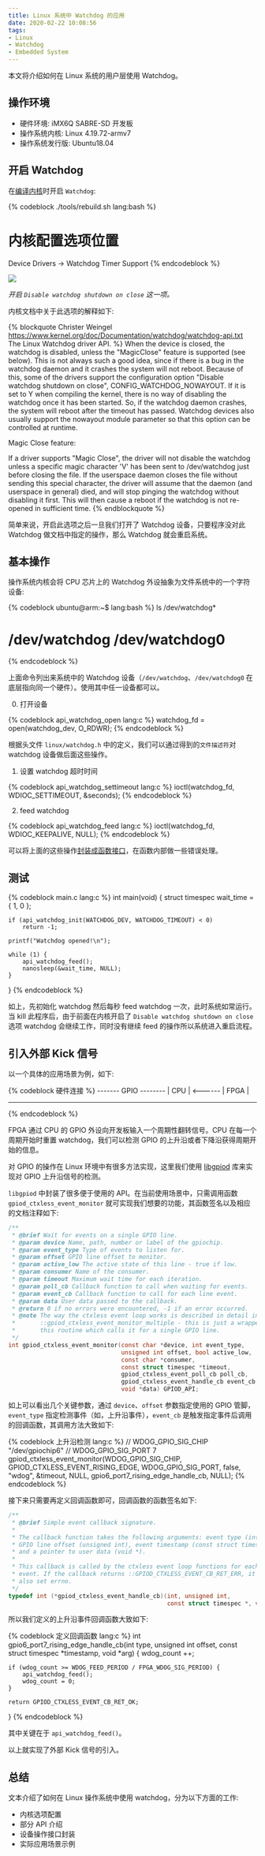 ```yaml
---
title: Linux 系统中 Watchdog 的应用
date: 2020-02-22 10:08:56
tags:
- Linux
- Watchdog
- Embedded System
---
```


本文将介绍如何在 Linux 系统的用户层使用 Watchdog。

<!--more-->

## 操作环境

- 硬件环境: iMX6Q SABRE-SD 开发板
- 操作系统内核: Linux 4.19.72-armv7
- 操作系统发行版: Ubuntu18.04

## 开启 Watchdog

在[编译内核](/blog/2020/02/19/iMX6Q-SABRE-SD-开发板系统软件#Linux-内核)时开启 `Watchdog`:

{% codeblock ./tools/rebuild.sh lang:bash %}
# 内核配置选项位置
Device Drivers -> Watchdog Timer Support
{% endcodeblock %}

![](/blog/2020/02/22/Linux-系统中-Watchdog-的应用/compile-kernel-watchdog.png)

*开启 `Disable watchdog shutdown on close` 这一项。*

内核文档中关于此选项的解释如下:

{% blockquote Christer Weingel https://www.kernel.org/doc/Documentation/watchdog/watchdog-api.txt The Linux Watchdog driver API. %}
When the device is closed, the watchdog is disabled, unless the "MagicClose" feature is supported (see below).  This is not always such a good idea, since if there is a bug in the watchdog daemon and it crashes the system will not reboot.  Because of this, some of the drivers support the configuration option "Disable watchdog shutdown on close", CONFIG_WATCHDOG_NOWAYOUT.  If it is set to Y when compiling the kernel, there is no way of disabling the watchdog once it has been started.  So, if the watchdog daemon crashes, the system will reboot after the timeout has passed. Watchdog devices also usually support the nowayout module parameter so that this option can be controlled at runtime.

Magic Close feature:

If a driver supports "Magic Close", the driver will not disable the watchdog unless a specific magic character 'V' has been sent to /dev/watchdog just before closing the file.  If the userspace daemon closes the file without sending this special character, the driver will assume that the daemon (and userspace in general) died, and will stop pinging the watchdog without disabling it first.  This will then cause a reboot if the watchdog is not re-opened in sufficient time.
{% endblockquote %}

简单来说，开启此选项之后一旦我们打开了 Watchdog 设备，只要程序没对此 Watchdog 做文档中指定的操作，那么 Watchdog 就会重启系统。

## 基本操作

操作系统内核会将 CPU 芯片上的 Watchdog 外设抽象为文件系统中的一个字符设备:

{% codeblock ubuntu@arm:~$ lang:bash %}
ls /dev/watchdog*
# /dev/watchdog  /dev/watchdog0
{% endcodeblock %}

上面命令列出来系统中的 Watchdog 设备（`/dev/watchdog`、`/dev/watchdog0` 在底层指向同一个硬件）。使用其中任一设备都可以。

0. 打开设备

{% codeblock api_watchdog_open lang:c %}
watchdog_fd = open(watchdog_dev, O_RDWR);
{% endcodeblock %}

根据头文件 `linux/watchdog.h` 中的定义，我们可以通过得到的`文件描述符`对 watchdog 设备做后面这些操作。

1. 设置 watchdog 超时时间

{% codeblock api_watchdog_settimeout lang:c %}
ioctl(watchdog_fd, WDIOC_SETTIMEOUT, &seconds);
{% endcodeblock %}

2. feed watchdog

{% codeblock api_watchdog_feed lang:c %}
ioctl(watchdog_fd, WDIOC_KEEPALIVE, NULL);
{% endcodeblock %}

可以将上面的这些操作[封装成函数接口](https://gist.github.com/ClarenceYk/c71502b63378e3fbcd763fdaa658803d)，在函数内部做一些错误处理。

## 测试

{% codeblock main.c lang:c %}
int main(void)
{
	struct timespec wait_time = { 1, 0 };

	if (api_watchdog_init(WATCHDOG_DEV, WATCHDOG_TIMEOUT) < 0)
		return -1;

	printf("Watchdog opened!\n");

	while (1) {
		api_watchdog_feed();
		nanosleep(&wait_time, NULL);
	}
}
{% endcodeblock %}

如上，先初始化 watchdog 然后每秒 feed watchdog 一次，此时系统如常运行。当 kill 此程序后，由于前面在内核开启了 `Disable watchdog shutdown on close` 选项 watchdog 会继续工作，同时没有继续 feed 的操作所以系统进入重启流程。

## 引入外部 Kick 信号

以一个具体的应用场景为例，如下:

{% codeblock 硬件连接 %}
-------   GPIO  --------
| CPU | <------ | FPGA |
-------         --------
{% endcodeblock %}

FPGA 通过 CPU 的 GPIO 外设向开发板输入一个周期性翻转信号。CPU 在每一个周期开始时重置 watchdog，我们可以检测 GPIO 的上升沿或者下降沿获得周期开始的信息。

对 GPIO 的操作在 Linux 环境中有很多方法实现，这里我们使用 [libgpiod](https://git.kernel.org/pub/scm/libs/libgpiod/libgpiod.git/) 库来实现对 GPIO 上升沿信号的检测。

`libgpiod` 中封装了很多便于使用的 API。在当前使用场景中，只需调用函数 `gpiod_ctxless_event_monitor` 就可实现我们想要的功能，其函数签名以及相应的文档注释如下:

```c
/**
 * @brief Wait for events on a single GPIO line.
 * @param device Name, path, number or label of the gpiochip.
 * @param event_type Type of events to listen for.
 * @param offset GPIO line offset to monitor.
 * @param active_low The active state of this line - true if low.
 * @param consumer Name of the consumer.
 * @param timeout Maximum wait time for each iteration.
 * @param poll_cb Callback function to call when waiting for events.
 * @param event_cb Callback function to call for each line event.
 * @param data User data passed to the callback.
 * @return 0 if no errors were encountered, -1 if an error occurred.
 * @note The way the ctxless event loop works is described in detail in
 *       ::gpiod_ctxless_event_monitor_multiple - this is just a wrapper aound
 *       this routine which calls it for a single GPIO line.
 */
int gpiod_ctxless_event_monitor(const char *device, int event_type,
                                unsigned int offset, bool active_low,
                                const char *consumer,
                                const struct timespec *timeout,
                                gpiod_ctxless_event_poll_cb poll_cb,
                                gpiod_ctxless_event_handle_cb event_cb,
                                void *data) GPIOD_API;
```

如上可以看出几个关键参数，通过 `device`、`offset` 参数指定使用的 GPIO 管脚，`event_type` 指定检测事件（如，上升沿事件），`event_cb` 是触发指定事件后调用的回调函数，其调用方法大致如下:

{% codeblock 上升沿检测 lang:c %}
// WDOG_GPIO_SIG_CHIP "/dev/gpiochip6"
// WDOG_GPIO_SIG_PORT 7
gpiod_ctxless_event_monitor(WDOG_GPIO_SIG_CHIP, GPIOD_CTXLESS_EVENT_RISING_EDGE,
                        WDOG_GPIO_SIG_PORT, false, "wdog", &timeout,
                        NULL, gpio6_port7_rising_edge_handle_cb, NULL);
{% endcodeblock %}

接下来只需要再定义回调函数即可，回调函数的函数签名如下:

```c
/**
 * @brief Simple event callback signature.
 *
 * The callback function takes the following arguments: event type (int),
 * GPIO line offset (unsigned int), event timestamp (const struct timespec *)
 * and a pointer to user data (void *).
 *
 * This callback is called by the ctxless event loop functions for each GPIO
 * event. If the callback returns ::GPIOD_CTXLESS_EVENT_CB_RET_ERR, it should
 * also set errno.
 */
typedef int (*gpiod_ctxless_event_handle_cb)(int, unsigned int,
                                             const struct timespec *, void *);
```

所以我们定义的上升沿事件回调函数大致如下:

{% codeblock 定义回调函数 lang:c %}
int gpio6_port7_rising_edge_handle_cb(int type, unsigned int offset,
                            const struct timespec *timestamp, void *arg)
{
    wdog_count ++;

    if (wdog_count >= WDOG_FEED_PERIOD / FPGA_WDOG_SIG_PERIOD) {
        api_watchdog_feed();
        wdog_count = 0;
    }

    return GPIOD_CTXLESS_EVENT_CB_RET_OK;
}
{% endcodeblock %}

其中关键在于 `api_watchdog_feed()`。

以上就实现了外部 Kick 信号的引入。

## 总结

文本介绍了如何在 Linux 操作系统中使用 watchdog，分为以下方面的工作:

- 内核选项配置
- 部分 API 介绍
- 设备操作接口封装
- 实际应用场景示例
